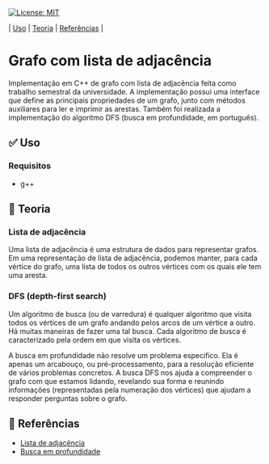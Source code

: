 [![License: MIT](https://img.shields.io/badge/License-MIT-yellow.svg)](https://github.com/MatheusW166/graphs-implementation/blob/main/LICENCE)

| [Uso](#use) | [Teoria](#teoria) | [Referências](#refs) |

# Grafo com lista de adjacência
Implementação em C++ de grafo com lista de adjacência feita como trabalho semestral da universidade. A implementação possui uma interface que define as principais propriedades de um grafo, junto com métodos auxiliares para ler e imprimir as arestas. Também foi realizada a implementação do algoritmo DFS (busca em profundidade, em português).

## <span id="use">✅ Uso</span>
### Requisitos
- g++

## <span id="teoria">📝 Teoria</span>
### Lista de adjacência
Uma lista de adjacência é uma estrutura de dados para representar grafos. Em uma representação de lista de adjacência, podemos manter, para cada vértice do grafo, uma lista de todos os outros vértices com os quais ele tem uma aresta.

### DFS (depth-first search)
Um algoritmo de busca (ou de varredura) é qualquer algoritmo que visita todos os vértices de um grafo andando pelos arcos de um vértice a outro. Há muitas maneiras de fazer uma tal busca. Cada algoritmo de busca é caracterizado pela ordem em que visita os vértices.

A busca em profundidade não resolve um problema específico. Ela é apenas um arcabouço, ou pré-processamento, para a resolução eficiente de vários problemas concretos.  A busca DFS nos ajuda a compreender o grafo com que estamos lidando, revelando sua forma e reunindo informações (representadas pela numeração dos vértices) que ajudam a responder perguntas sobre o grafo.

## <span id="refs">📖 Referências</span>
- [Lista de adjacência](https://pt.wikipedia.org/wiki/Lista_de_adjac%C3%AAncia#:~:text=Em%20ci%C3%AAncia%20da%20computa%C3%A7%C3%A3o%2C%20uma,adjac%C3%AAncia%22%2C%20deste%20v%C3%A9rtice)
- [Busca em profundidade](https://www.ime.usp.br/~pf/algoritmos_para_grafos/aulas/dfs.html#:~:text=Um%20algoritmo%20de%20busca%20ou,em%20que%20visita%20os%20v%C3%A9rtices)
